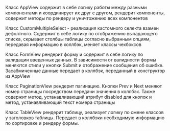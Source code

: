 Класс AppView содержит в себе логику работы между разными компонентами и координирует их друг с другом, рендерит компоненты, содержит методы по рендеру и уничтожению всех компонентов

Класс CustomMultipleSelect - реализация кастомного селекта взамен дефолтного. Содержит в себе логику по отображению выпадающего списка, скрывает столбцы таблицы согласно выбранным опциям, передавая информацию в коллбэк, меняет классы чекбоксов

Класс FormView рендерит форму и содержит в себе логику по валидации введенных данных. В зависимости от валидности формы меняются стили у кнопки Submit и отображение сообщения об ошибке. Засабмиченные данные передает в коллбэк, переданный в конструктор из AppView

Класс PaginationView рендерит пагинацию. Кнопки Prev и Next меняют номер страницы посредством передачи значения в коллбэк. Также содержит метод, устанавливающий атрибут disabled для кнопок и метод, устанавливающий текст номера страницы

Класс TableView рендерит таблицу, реализует логику по смене классов у заголовков таблицы. Передает в коллбэки необходимую информацию по сортировке и рендеру формы.